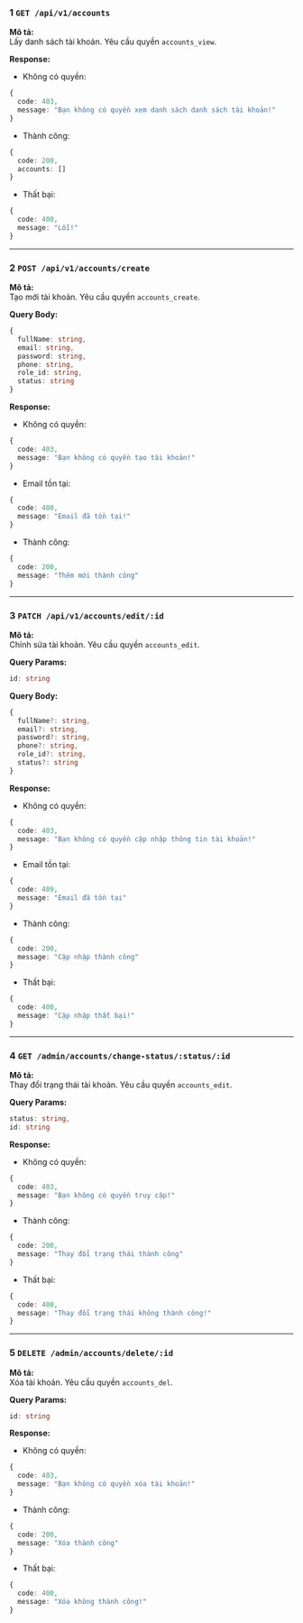 ### 1 `GET /api/v1/accounts`  
**Mô tả:**  
Lấy danh sách tài khoản. Yêu cầu quyền `accounts_view`.

**Response:**  
- Không có quyền:
```typescript
{
  code: 403,
  message: "Bạn không có quyền xem danh sách danh sách tài khoản!"
}
```
- Thành công:
```typescript
{
  code: 200,
  accounts: []
}
```
- Thất bại:
```typescript
{
  code: 400,
  message: "Lỗi!"
}
```

---

### 2 `POST /api/v1/accounts/create`  
**Mô tả:**  
Tạo mới tài khoản. Yêu cầu quyền `accounts_create`.

**Query Body:**
```typescript
{
  fullName: string,
  email: string,
  password: string,
  phone: string,
  role_id: string,
  status: string
}
```

**Response:**  
- Không có quyền:
```typescript
{
  code: 403,
  message: "Bạn không có quyền tạo tài khoản!"
}
```
- Email tồn tại:
```typescript
{
  code: 400,
  message: "Email đã tồn tại!"
}
```
- Thành công:
```typescript
{
  code: 200,
  message: "Thêm mới thành công"
}
```

---

### 3 `PATCH /api/v1/accounts/edit/:id`  
**Mô tả:**  
Chỉnh sửa tài khoản. Yêu cầu quyền `accounts_edit`.

**Query Params:**
```typescript
id: string
```

**Query Body:**
```typescript
{
  fullName?: string,
  email?: string,
  password?: string,
  phone?: string,
  role_id?: string,
  status?: string
}
```

**Response:**  
- Không có quyền:
```typescript
{
  code: 403,
  message: "Bạn không có quyền cập nhập thông tin tài khoản!"
}
```
- Email tồn tại:
```typescript
{
  code: 409,
  message: "Email đã tồn tại"
}
```
- Thành công:
```typescript
{
  code: 200,
  message: "Cập nhập thành công"
}
```
- Thất bại:
```typescript
{
  code: 400,
  message: "Cập nhập thất bại!"
}
```

---

### 4 `GET /admin/accounts/change-status/:status/:id`  
**Mô tả:**  
Thay đổi trạng thái tài khoản. Yêu cầu quyền `accounts_edit`.

**Query Params:**
```typescript
status: string,
id: string
```

**Response:**  
- Không có quyền:
```typescript
{
  code: 403,
  message: "Bạn không có quyền truy cập!"
}
```
- Thành công:
```typescript
{
  code: 200,
  message: "Thay đổi trạng thái thành công"
}
```
- Thất bại:
```typescript
{
  code: 400,
  message: "Thay đổi trạng thái không thành công!"
}
```

---

### 5 `DELETE /admin/accounts/delete/:id`  
**Mô tả:**  
Xóa tài khoản. Yêu cầu quyền `accounts_del`.

**Query Params:**
```typescript
id: string
```

**Response:**  
- Không có quyền:
```typescript
{
  code: 403,
  message: "Bạn không có quyền xóa tài khoản!"
}
```
- Thành công:
```typescript
{
  code: 200,
  message: "Xóa thành công"
}
```
- Thất bại:
```typescript
{
  code: 400,
  message: "Xóa không thành công!"
}
```
